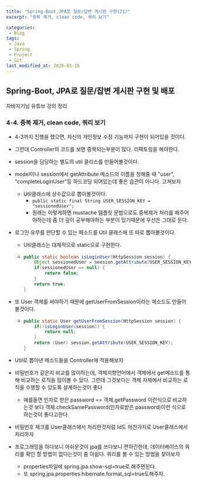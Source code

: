 ```yaml
---
title: "Spring-Boot,JPA로 질문/답변 게시판 구현(21)"
excerpt: "중복 제거, clean code, 쿼리 보기"

categories:
 - Blog
tags:
 - Java
 - Spring
 - Project
 - Git
last_modified_at: 2020-03-16
---
```




## Spring-Boot, JPA로 질문/잡변 게시판 구현 및 배포

자바지기님 유튜브 강의 정리

### 4-4. 중복 제거, clean code, 쿼리 보기

* 4-3까지 진행을 했으면, 자신의 개인정보 수정 기능까지 구현이 되어있을 것이다.
* 그런데 Controller의 코드를 보면 중복되는부분이 많다. 리팩토링을 해야한다.
  
* session을 담당하는 별도의 util 클리스를 만들어볼것이다.
  
* model이나 session에서 getAttribute 메소드의 이름을 정해줄 때 "user", "completeLoginUser"등 하드코딩 되어있는데 좋은 습관이 아니다. 고쳐보자

  * Util클래스에 상수값으로 뽑아볼것이다.
    * `public static final String USER_SESSION_KEY = "sessionedUser";`
    * 원래는 이렇게하면 mustache 템플릿 문법으로도 중복제거 처리를 해주어야하는데 좀 더 깊이 공부해야하는 부분이 있기때문에 우선은 그대로 둔다.

* 로그인 유무를 판단할 수 있는 메소드를 Util 클래스에 또 따로 뽑아볼것이다.

  * Util클래스는 대체적으로 static으로 구현한다.

  * ```java
    public static boolean isLoginUser(HttpSession session) {
        Object sessionedUser = seesion.getAttribute(USER_SESSION_KEY);
        if(sessionedUser == null) {
            return false;
        }
        return true;
    }
    ```

* 또 User 객체를 써야하기 때문에 getUserFromSession이라는 메소드도 만들어볼것이다.

  * ```java
    public static User getUserFromSession(HttpSession session) {
        if(!isLoginUser(session)) {
            return null;
        }
        return (User) session.getAttribute(USER_SESSION_KEY);
    }
    ```

* Util로 뽑아낸 메소드들을 Controller에 적용해보자
* 비밀번호가 같은지 비교를 많이하는데, 객체지향언어에서 객체에서 get메소드를 통해 비교하는 로직을 많이볼 수 있다. 그런데 그것보다는 객체 자체에서 비교하는 로직을 수행할 수 있도록 설계하는것이 좋다
  
  * 예를들면 인자로 받은 password == 객체.getPassword 이런식으로 비교하는것 보다 객체.checkSamePassword(인자로받은 password)이런 식으로 하는것이 좋다고한다.
* 비밀번호 체크를 User클래스에서 처리한것처럼 Id도 마찬가지로 User클래스에서 처리하자
* 프로그래밍을 하다보니 아쉬운것이 jpa를 쓰다보니 편하긴한데, 데이터베이스의 쿼리를 확인 할 방법이 없다는것이 좀 아쉽다. 쿼리를 볼 수 있는 방법을 찾아보자
  * properties파일에 spring.jpa.show-sql=true로 해주면된다.
  * 또 spring.jpa.properties.hibernate.format_sql=true도해주자.